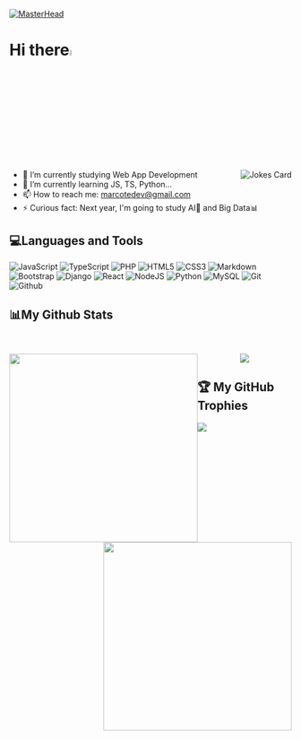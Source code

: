 [![MasterHead](https://i.imgur.com/uAW77F7.gif)](https://github.com/MarcoteRL)
<h1>Hi there<img src="https://media.giphy.com/media/hvRJCLFzcasrR4ia7z/giphy.gif" width="5%"></h1>    

<img align="right" src="https://readme-jokes.vercel.app/api?hideBorder&theme=cobalt&qColor=%23944bcc&aColor=%23bbdb51" alt="Jokes Card" />

- 🔭 I’m currently studying Web App Development
- 🌱 I’m currently learning JS, TS, Python...
- 📫 How to reach me: marcotedev@gmail.com
- ⚡ Curious fact: Next year, I'm going to study AI🤖 and Big Data📊
<h2>💻Languages and Tools</h2>

![JavaScript](https://img.shields.io/badge/javascript-%23323330.svg?style=for-the-badge&logo=javascript&logoColor=%23F7DF1E) ![TypeScript](https://img.shields.io/badge/typescript-%23007ACC.svg?style=for-the-badge&logo=typescript&logoColor=white) ![PHP](https://img.shields.io/badge/php-%23777BB4.svg?style=for-the-badge&logo=php&logoColor=white) ![HTML5](https://img.shields.io/badge/html5-%23E34F26.svg?style=for-the-badge&logo=html5&logoColor=white) ![CSS3](https://img.shields.io/badge/css3-%231572B6.svg?style=for-the-badge&logo=css3&logoColor=white) ![Markdown](https://img.shields.io/badge/markdown-%23000000.svg?style=for-the-badge&logo=markdown&logoColor=white) ![Bootstrap](https://img.shields.io/badge/bootstrap-%23563D7C.svg?style=for-the-badge&logo=bootstrap&logoColor=white) ![Django](https://img.shields.io/badge/django-%23092E20.svg?style=for-the-badge&logo=django&logoColor=white) ![React](https://img.shields.io/badge/react-%2320232a.svg?style=for-the-badge&logo=react&logoColor=%2361DAFB) ![NodeJS](https://img.shields.io/badge/node.js-6DA55F?style=for-the-badge&logo=node.js&logoColor=white) ![Python](https://img.shields.io/badge/python-3670A0?style=for-the-badge&logo=python&logoColor=ffdd54) ![MySQL](https://img.shields.io/badge/mysql-%2300f.svg?style=for-the-badge&logo=mysql&logoColor=white) ![Git](https://img.shields.io/badge/git-%23323330.svg?style=for-the-badge&logo=git&logoColor=%E84E31) ![Github](https://img.shields.io/badge/github-17295C.svg?style=for-the-badge&logo=github&logoColor=white)

<h2>📊My Github Stats</h2>
<br>
<p align = "center">
  <img  src = "https://github-readme-stats.vercel.app/api?username=MarcoteRL&theme=shades-of-purple&hide_border=false&include_all_commits=true&count_private=true" style="width:35vw; float:left">
  <img src = "https://github-readme-streak-stats.herokuapp.com/?user=MarcoteRL&theme=shades-of-purple&hide_border=false" style="width:35vw; float:right">
</p>
<p align = "center">
<img  src="https://github-readme-stats.vercel.app/api/top-langs/?username=MarcoteRL&theme=shades-of-purple&hide_border=false&hide=css,scss&include_all_commits=true&count_private=true&layout=compact" />
</p> 

## 🏆 My GitHub Trophies
![](https://github-profile-trophy.vercel.app/?username=MarcoteRL&theme=discord&no-frame=true&no-bg=true&margin-w=4)

